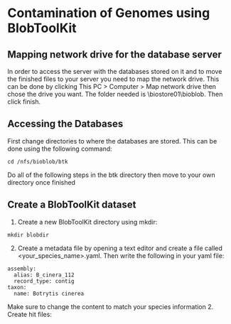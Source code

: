 # Contamination of Genomes using BlobToolKit
## Mapping network drive for the database server
In order to access the server with the databases stored on it and to move the finished files to your server you need to map the network drive.
This can be done by clicking This PC > Computer > Map network drive then chose the drive you want. The folder needed is \\biostore01\bioblob. Then click finish.

## Accessing the Databases
First change directories to where the databases are stored. This can be done using the following command:
```
cd /nfs/bioblob/btk
```
Do all of the following steps in the btk directory then move to your own directory once finished

## Create a BlobToolKit dataset
1. Create a new BlobToolKit directory using mkdir:
```
mkdir blobdir
```
2. Create a metadata file by opening a text editor and create a file called <your_species_name>.yaml. Then write the following in your yaml file:
```
assembly:
  alias: B_cinera_112
  record_type: contig
taxon:
  name: Botrytis cinerea
 ```
Make sure to change the content to match your species information
2. Create hit files:
